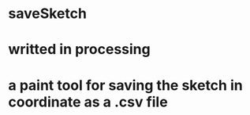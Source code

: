 # saveSketch
# writted in processing 
# a paint tool for saving the sketch in coordinate as a .csv file

